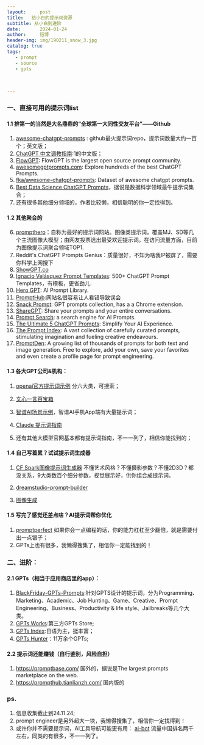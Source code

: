 ```yaml
---
layout:     post
title:   给小白的提示词资源
subtitle: 从小白到进阶
date:       2024-01-24
author:     钰博
header-img: img/190211_snow_3.jpg
catalog: true
tags:
   - prompt
   - source
   - gpts
   
   

---
```


### 一、直接可用的提示词list


#### 1.1 排第一的当然是大名鼎鼎的“全球第一大同性交友平台”——Github
1. [awesome-chatgpt-prompts](https://github.com/f/awesome-chatgpt-prompts) : github最火提示词repo，提示词数量大约一百个；英文版；
2. [ChatGPT 中文调教指南](https://github.com/PlexPt/awesome-chatgpt-prompts-zh):1的中文版；
3. [FlowGPT](https://flowgpt.com/): FlowGPT is the largest open source prompt community.
4. [awesomegptprompts.com](https://www.awesomegptprompts.com/): Explore hundreds of the best ChatGPT Prompts.
5. [fka/awesome-chatgpt-prompts](https://huggingface.co/datasets/fka/awesome-chatgpt-prompts): Dataset of awesome chatgpt prompts.
6. [Best Data Science ChatGPT Prompts](https://github.com/travistangvh/ChatGPT-Data-Science-Prompts)，据说是数据科学领域最牛提示词集合；
7. 还有很多其他细分领域的，作者比较懒，相信聪明的你一定找得到。

#### 1.2 其他聚合的
6. [prompthero](http://prompthero.com/)：自称为最好的提示词网站。图像类提示词，覆盖MJ、SD等几个主流图像大模型；由网友投票选出最受欢迎提示词。在访问流量方面，目前为图像提示词聚合领域TOP1.
6. Reddit's ChatGPT Prompts Genius：质量很好，不知为啥我IP被屏了，需要你科学上网搜下
7. [ShowGPT.co](https://showgpt.co/templates)
9. [Ignacio Velásquez Prompt Templates](https://ignacio-velasquez.notion.site/ignacio-velasquez/500-ChatGPT-Prompt-Templates-d9541e901b2b4e8f800e819bdc0256da): 500+ ChatGPT Prompt Templates，有模板，更省劲儿. 
11. [Hero GPT](https://hero.page/ai-prompts): AI Prompt Library.
12. [PromptHub](https://prompthub.space/):网站名很容易让人看错导致误会
13. [Snack Prompt](https://snackprompt.com): GPT prompts collection, has a a Chrome extension.
14. [ShareGPT](https://sharegpt.com): Share your prompts and your entire conversations.
15. [Prompt Search](https://www.ptsearch.info/tags/list/): a search engine for AI Prompts.
16. [The Ultimate 5 ChatGPT Prompts](https://ngmi.gumroad.com/l/nobsprompts): Simplify Your AI Experience.
17. [The Prompt Index](https://www.thepromptindex.com/): A vast collection of carefully curated prompts, stimulating imagination and fueling creative endeavours.
18. [PromptDen](https://promptden.com): A growing list of thousands of prompts for both text and image generation. Free to explore, add your own, save your favorites and even create a profile page for prompt engineering.

#### 1.3 各大GPT公司&机构：

1. [openai官方提示词示例](https://platform.openai.com/examples) 分六大类，可搜索；

2. [文心一言百宝箱](https://yiyan.baidu.com/)

3. [智谱AI场景示例](https://open.bigmodel.cn/dev/openpower)，智谱AI手机App端有大量提示词；

4. [Claude 提示词指南](https://docs.anthropic.com/claude/docs/guide-to-anthropics-prompt-engineering-resources)

5. 还有其他大模型官网基本都有提示词指南，不一一列了，相信你能找到的；




#### 1.4 自己写着累？试试提示词生成器

1. [CF Spark图像提示词生成器](https://www.creativefabrica.com/spark/tools/prompt-builder/) 不懂艺术风格？不懂摄影参数？不懂2D3D？都没关系，9大类数百个细分参数，视觉展示好，供你组合成提示词。

2. [dreamstudio-prompt-builder](https://promptomania.com/dreamstudio-prompt-builder/)

3. [图像生成](https://lexica.art/)


#### 1.5 写完了感觉还差点啥？AI提示词帮你优化
1. [promptperfect](https://promptperfect.jina.ai/home) 如果你会一点编程的话，你的能力杠杠至少翻倍，就是需要付出一点银子； 
2. GPTs上也有很多，我懒得搜集了，相信你一定能找到的！
 



### 二、进阶：

#### 2.1 GPTs（相当于应用商店里的app）：
1. [BlackFriday-GPTs-Prompts](https://github.com/friuns2/BlackFriday-GPTs-Prompts):针对GPTS设计的提示词，分为Programming、Marketing、Academic、Job Hunting、Game、Creative、Prompt Engineering、Business、Productivity & life style、Jailbreaks等几个大类。
2. [GPTs Works](https://gpts.works/):第三方GPTs Store;
3. [GPTs Index](https://gpts.hallid.ai/):日语为主，挺丰富；
4. [GPTs Hunter](https://www.gptshunter.com/)：11万余个GPTs;

#### 2.2 提示词还能赚钱（自行鉴别，风险自担）

1. https://promptbase.com/ 国外的，据说是The largest prompts marketplace on the web.
2. https://prompthub.tianlianzh.com/  国内版的

### ps.
1. 信息收集截止到24.11.24;
2. prompt engineer是另外超大一块，我懒得搜集了，相信你一定找得到！
3. 或许你并不需要提示词，AI工具导航可能更有用： [ai-bot](https://ai-bot.cn/) 流量中国排名两千左右，同类的有很多，不一一列了。